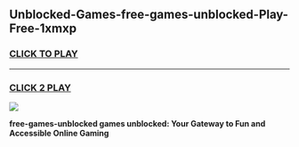 
## Unblocked-Games-free-games-unblocked-Play-Free-1xmxp
<h3>
<a href="https://premium76.site?title=free-games-unblocked&ref=21A">CLICK TO PLAY</a></h3>
<hr>

<h3>
<a href="https://premium76.site?title=free-games-unblocked&ref=21A">CLICK 2 PLAY</a>
  
</h3>

<a href="https://premium76.site?title=free-games-unblocked&ref=21A"><img src="https://clearcache.store/games.png"></a>


**free-games-unblocked games unblocked: Your Gateway to Fun and Accessible Online Gaming**
